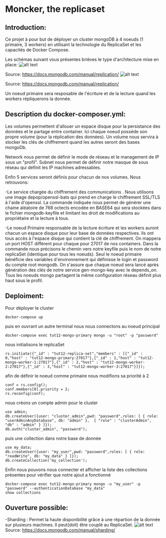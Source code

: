 # Moncker, the replicaset

## Introduction:

Ce projet à pour but de déployer un cluster mongoDB à 4 noeuds (1 primaire, 3 workers) en utilisant la technologie du ReplicaSet et les capacités de Docker Compose.

Les schémas suivant vous présentes brièves le type d'architecture mise en place:
![alt text](https://docs.mongodb.com/manual/_images/replica-set-read-write-operations-primary.bakedsvg.svg)

Source: https://docs.mongodb.com/manual/replication/
![alt text](https://docs.mongodb.com/manual/_images/replica-set-primary-with-two-secondaries.bakedsvg.svg)

Source: https://docs.mongodb.com/manual/replication/

Un noeud primaire sera resposable de l'écriture et de la lecture quand les workers répliquerons la donnée.

## Description du docker-composer.yml:

Les volumes permettent d'allouer un espace disque pour la persistance des données et le partage entre container. Ici chaque noeud possède son propre volume (pour la réplication des données).
Un volume nous servira à stocker les clés de chiffrement quand les autres seront des bases mongoDb.

Network nous permet de définir le mode de réseau et le management de IP sous un "profil". Subnet nous permet de définir notre masque de sous réseau qui définit les IP machines adressables.

Enfin 5 services seront définis pour chacun de nos volumes. Nous retrouvons:

-Le service chargée du chiffrement des communications . Nous utilisons une image depop/openssl-bats qui prend en charge le chiffrement SSL/TLS à l'aide d'openssl.
La commande indiquée nous permet de générer une chaine aléatoire de 768 octects encodée en BASE64 qui sera stockées dans le fichier mongodb-keyfile et limitant les droit de modifications au propriétaire et la lecture à tous.

-Le noeud Primaire responsable de la lecture écriture et les workers auront chacun un espace disque pour leur base de données respectives. Ils ont tous accès à l'espace disque qui contient la clé de chiffrement. On mappera un port HOST différent pour chaque pour 27017 de nos containers. Dans la commande nous précisons le chemin vers notre keyfile puis le nom de notre replicaSet (identique pour tous les noeuds).
Seul le noeud primaire bénéficie des variables d'environnement qui définisse le login et password du compte root mongodb.
On s'assure que chaque noeud sera lancé après génération des clés de notre service gen-mongo-key avec le depends_on.
Tous les noeuds mongo partagent la même configuration réseau définit plus haut sous le profil.

## Deploiment:

Pour déployer le cluster

```
docker-compose up
```

puis en ouvrant un autre terminal nous nous connectons au noeud principal

```
docker-compose exec tut12-mongo-primary mongo -u "root" -p "password"
```

nous initialisons le replicaSet

```
rs.initiate({"_id" : "tut12-replica-set","members" : [{"_id" : 0,"host" : "tut12-mongo-primary:27017"},{"_id" : 1,"host" : "tut12-mongo-worker-1:27017"},{"_id" : 2,"host" : "tut12-mongo-worker-2:27017"},{"_id" : 3,"host" : "tut12-mongo-worker-3:27017"}]});
```

afin de définir le noeud comme primaire nous modifions sa priorité à 2
```
conf = rs.config(); 
conf.members[0].priority = 2;
rs.reconfig(conf);
```

nous créons un compte admin pour le cluster

```
use admin;
db.createUser({user: "cluster_admin",pwd: "password",roles: [ { role: "userAdminAnyDatabase", db: "admin" },  { "role" : "clusterAdmin", "db" : "admin" } ]});
db.auth("cluster_admin", "password");
```

puis une collection dans notre base de donnée

```
use my_data;
db.createUser({user: "my_user",pwd: "password",roles: [ { role: "readWrite", db: "my_data" } ]});
db.createCollection('my_collection');
```

Enfin nous pouvons nous connecter et afficher la liste des collections présentes pour vérifier que notre ajout a fonctionné

```
docker-compose exec tut12-mongo-primary mongo -u "my_user" -p "password" --authenticationDatabase "my_data"
show collections
```

## Ouverture possible:

-Sharding : Permet la haute disponibilité grâce à une répartion de la donnée sur plusieurs machines. Il peut(doit) être couplé au ReplicaSet.
![alt text](https://docs.mongodb.com/manual/_images/sharded-cluster-production-architecture.bakedsvg.svg)
Source: https://docs.mongodb.com/manual/sharding/

```

```
